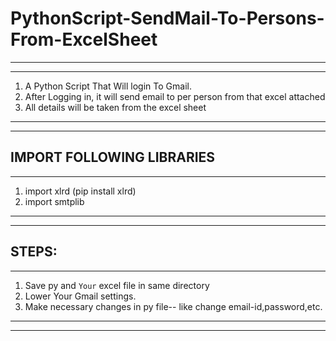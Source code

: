 # PythonScript-SendMail-To-Persons-From-ExcelSheet
-------------------------------------------------------------------------------------
-------------------------------------------------------------------------------------
1. A Python Script That Will login To Gmail.
2. After Logging in, it will send email to per person from that excel attached
3. All details will be taken from the excel sheet
-------------------------------------------------------------------------------------
-------------------------------------------------------------------------------------
IMPORT FOLLOWING LIBRARIES
-------------------------------------------------------------------------------------
-------------------------------------------------------------------------------------
1. import xlrd (pip install xlrd)
2. import smtplib
-------------------------------------------------------------------------------------
-------------------------------------------------------------------------------------
STEPS:
-------------------------------------------------------------------------------------
-------------------------------------------------------------------------------------
1. Save py and `Your` excel file in same directory
2. Lower Your Gmail settings.
3. Make necessary changes in py file-- like change email-id,password,etc.
-------------------------------------------------------------------------------------
-------------------------------------------------------------------------------------

